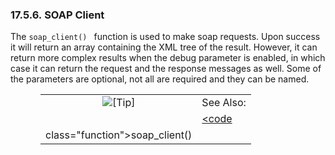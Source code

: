 <div id="vwsssoapclient" class="section">

<div class="titlepage">

<div>

<div>

### 17.5.6. SOAP Client

</div>

</div>

</div>

The `soap_client() ` function is used to make soap requests. Upon
success it will return an array containing the XML tree of the result.
However, it can return more complex results when the debug parameter is
enabled, in which case it can return the request and the response
messages as well. Some of the parameters are optional, not all are
required and they can be named.

<div class="tip" style="margin-left: 0.5in; margin-right: 0.5in;">

|                            |                                                                      |
|:--------------------------:|:---------------------------------------------------------------------|
| ![\[Tip\]](images/tip.png) | See Also:                                                            |
|                            | <a href="fn_soap_client.html" class="link" title="soap_client"><code 
                              class="function">soap_client() </code></a>                            |

</div>

</div>
